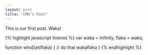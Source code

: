 ```yaml
---
layout: post
title: "CMA's Post"
---
```


This is our first post. Waka!

{% highlight javascript linenos %}
var waka = Infinity,
	flaka = waka;

function whoDat(flaka) {
	// do that wakaflaka
} 
{% endhighlight %}